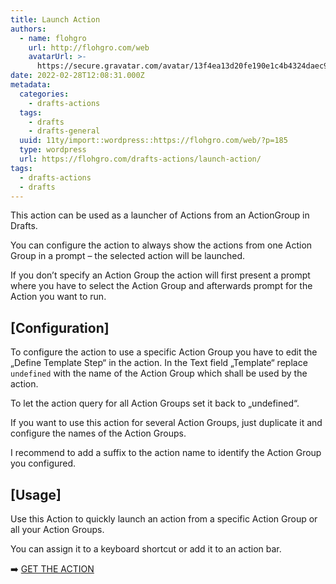 ```yaml
---
title: Launch Action
authors:
  - name: flohgro
    url: http://flohgro.com/web
    avatarUrl: >-
      https://secure.gravatar.com/avatar/13f4ea13d20fe190e1c4b4324daec918?s=96&d=mm&r=g
date: 2022-02-28T12:08:31.000Z
metadata:
  categories:
    - drafts-actions
  tags:
    - drafts
    - drafts-general
  uuid: 11ty/import::wordpress::https://flohgro.com/web/?p=185
  type: wordpress
  url: https://flohgro.com/drafts-actions/launch-action/
tags:
  - drafts-actions
  - drafts
---
```

This action can be used as a launcher of Actions from an ActionGroup in Drafts.

You can configure the action to always show the actions from one Action Group in a prompt – the selected action will be launched.

If you don’t specify an Action Group the action will first present a prompt where you have to select the Action Group and afterwards prompt for the Action you want to run.

## \[Configuration\]

To configure the action to use a specific Action Group you have to edit the „Define Template Step“ in the action. In the Text field „Template“ replace `undefined` with the name of the Action Group which shall be used by the action.

To let the action query for all Action Groups set it back to „undefined“.

If you want to use this action for several Action Groups, just duplicate it and configure the names of the Action Groups.

I recommend to add a suffix to the action name to identify the Action Group you configured.

## \[Usage\]

Use this Action to quickly launch an action from a specific Action Group or all your Action Groups.

You can assign it to a keyboard shortcut or add it to an action bar.

➡️ [GET THE ACTION](https://directory.getdrafts.com/a/1nW)